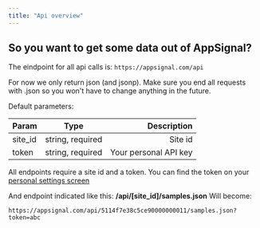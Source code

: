 ```yaml
---
title: "Api overview"
---
```


## So you want to get some data out of AppSignal?

The eindpoint for all api calls is: `https://appsignal.com/api`

For now we only return json (and jsonp). Make sure you end all requests with .json so  you won't have to change anything in the future.

Default parameters:

| Param | Type | Description  |
| ------ | ------ | -----: |
|  site_id  |  string, required  |   Site id  |
|  token  |  string, required  |   Your personal API key  |

All endpoints require a site id and a token.
You can find the token on your [personal settings screen](https://appsignal.com/users/edit)

And endpoint indicated like this: **/api/[site_id]/samples.json**
Will become:

```
https://appsignal.com/api/5114f7e38c5ce90000000011/samples.json?token=abc
```

